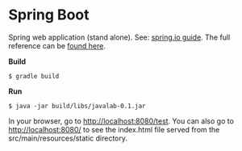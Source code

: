 # Spring Boot
Spring web application (stand alone). See: [spring.io guide](https://spring.io/guides/gs/spring-boot/). The full reference can be [found here](https://docs.spring.io/spring-boot/docs/current/reference/htmlsingle/).

**Build**

`$ gradle build`

**Run**

`$ java -jar build/libs/javalab-0.1.jar`

In your browser, go to [http://localhost:8080/test](http://localhost:8080/test). You can also go to [http://localhost:8080/](http://localhost:8080/) to see the index.html file served from the src/main/resources/static directory.
